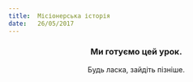 ```yaml
---
title:  Місіонерська історія
date:   26/05/2017
---
```


### <center>Ми готуємо цей урок.</center>
<center>Будь ласка, зайдіть пізніше.</center>